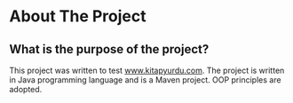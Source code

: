 # About The Project
## What is the purpose of the project?
This project was written to test www.kitapyurdu.com. The project is written in Java programming language and is a Maven project. OOP principles are adopted.
